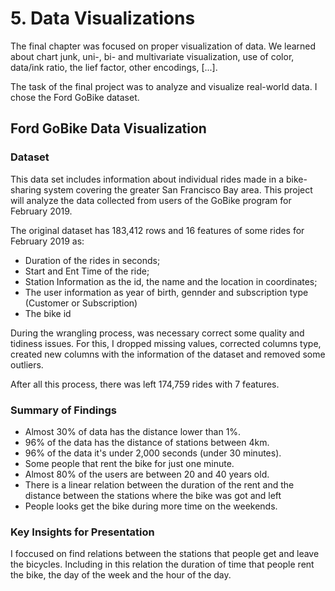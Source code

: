 # 5. Data Visualizations

The final chapter was focused on proper visualization of data. We learned about chart junk, uni-, bi- and multivariate visualization, use of color, data/ink ratio, the lief factor, other encodings, [...].

The task of the final project was to analyze and visualize real-world data. I chose the Ford GoBike dataset.

## Ford GoBike Data Visualization


### Dataset

This data set includes information about individual rides made in a bike-sharing system covering the greater San Francisco Bay area. This project will analyze the data collected from users of the GoBike program for February 2019. 

The original dataset has 183,412 rows and 16 features of some rides for February 2019 as:
- Duration of the rides in seconds;
- Start and Ent Time of the ride;
- Station Information as the id, the name and the location in coordinates;
- The user information as year of birth, gennder and subscription type (Customer or Subscription)
- The bike id

During the wrangling process, was necessary correct some quality and tidiness issues. For this, I dropped missing values, corrected columns type, created new columns with the information of the dataset and removed some outliers.

After all this process, there was left 174,759 rides with 7 features.


### Summary of Findings

- Almost 30% of data has the distance lower than 1%.
- 96% of the data has the distance of stations between 4km.
- 96% of the data it's under 2,000 seconds (under 30 minutes).
- Some people that rent the bike for just one minute.
- Almost 80% of the users are between 20 and 40 years old.
- There is a linear relation between the duration of the rent and the distance between the stations where the bike was got and left
- People looks get the bike during more time on the weekends.


### Key Insights for Presentation

I foccused on find relations between the stations that people get and leave the bicycles. Including in this relation the duration of time that people rent the bike, the day of the week and the hour of the day.